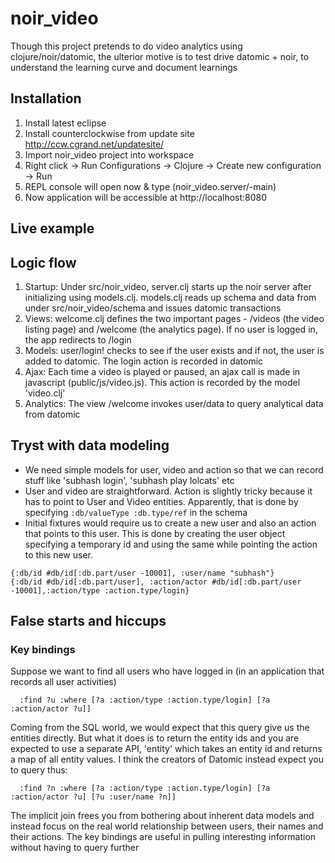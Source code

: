 # noir_video

Though this project pretends to do video analytics using clojure/noir/datomic, the ulterior motive is to test drive datomic + noir, to understand the learning curve and document learnings

## Installation

1. Install latest eclipse
2. Install counterclockwise from update site http://ccw.cgrand.net/updatesite/
3. Import noir_video project into workspace
4. Right click -> Run Configurations -> Clojure -> Create new configuration -> Run
5. REPL console will open now & type 
      (noir_video.server/-main)
6. Now application will be accessible at http://localhost:8080


## Live example


## Logic flow

1. Startup: Under src/noir_video, server.clj starts up the noir server after initializing using models.clj. models.clj reads up schema and data from under src/noir_video/schema and issues datomic transactions 
2. Views: welcome.clj defines the two important pages - /videos (the video listing page) and /welcome (the analytics page). If no user is logged in, the app redirects to /login
2. Models: user/login! checks to see if the user exists and if not, the user is added to datomic. The login action is recorded in datomic
3. Ajax: Each time a video is played or paused, an ajax call is made in javascript (public/js/video.js). This action is recorded by the model 'video.clj'
4. Analytics: The view /welcome invokes user/data to query analytical data from datomic 


## Tryst with data modeling

- We need simple models for user, video and action so that we can record stuff like 'subhash login', 'subhash play lolcats' etc
- User and video are straightforward. Action is slightly tricky because it has to point to User and Video entities. Apparently, that is done by specifying ``:db/valueType :db.type/ref`` in the schema
- Initial fixtures would require us to create a new user and also an action that points to this user. This is done by creating the user object specifying a temporary id and using the same while pointing the action to this new user.

```
{:db/id #db/id[:db.part/user -10001], :user/name "subhash"}
{:db/id #db/id[:db.part/user], :action/actor #db/id[:db.part/user -10001],:action/type :action.type/login}
```



## False starts and hiccups

### Key bindings

Suppose we want to find all users who have logged in (in an application that records all user activities)

```
  :find ?u :where [?a :action/type :action.type/login] [?a :action/actor ?u]]
```

Coming from the SQL world, we would expect that this query give us the entities directly. But what it does is to return the entity ids and you are expected to use a separate API, 'entity' which takes an entity id and returns a map of all entity values. I think the creators of Datomic instead expect you to query thus:

```
  :find ?n :where [?a :action/type :action.type/login] [?a :action/actor ?u] [?u :user/name ?n]]
```

The implicit join frees you from bothering about inherent data models and instead focus on the real world relationship between users, their names and their actions. The key bindings are useful in pulling interesting information without having to query further

